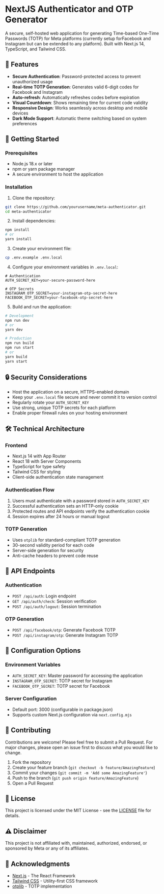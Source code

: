 # NextJS Authenticator and OTP Generator

A secure, self-hosted web application for generating Time-based One-Time Passwords (TOTP) for Meta platforms (currently setup forFacebook and Instagram but can be extended to any platform). Built with Next.js 14, TypeScript, and Tailwind CSS.

## 🌟 Features

- **Secure Authentication**: Password-protected access to prevent unauthorized usage
- **Real-time TOTP Generation**: Generates valid 6-digit codes for Facebook and Instagram
- **Auto-refresh**: Automatically refreshes codes before expiration
- **Visual Countdown**: Shows remaining time for current code validity
- **Responsive Design**: Works seamlessly across desktop and mobile devices
- **Dark Mode Support**: Automatic theme switching based on system preferences

## 🚀 Getting Started

### Prerequisites

- Node.js 18.x or later
- npm or yarn package manager
- A secure environment to host the application

### Installation

1. Clone the repository:
```bash
git clone https://github.com/yourusername/meta-authenticator.git
cd meta-authenticator
```

2. Install dependencies:
```bash
npm install
# or
yarn install
```

3. Create your environment file:
```bash
cp .env.example .env.local
```

4. Configure your environment variables in `.env.local`:
```env
# Authentication
AUTH_SECRET_KEY=your-secure-password-here

# OTP Secrets
INSTAGRAM_OTP_SECRET=your-instagram-otp-secret-here
FACEBOOK_OTP_SECRET=your-facebook-otp-secret-here
```

5. Build and run the application:
```bash
# Development
npm run dev
# or
yarn dev

# Production
npm run build
npm run start
# or
yarn build
yarn start
```

## 🔒 Security Considerations

- Host the application on a secure, HTTPS-enabled domain
- Keep your `.env.local` file secure and never commit it to version control
- Regularly rotate your `AUTH_SECRET_KEY`
- Use strong, unique TOTP secrets for each platform
- Enable proper firewall rules on your hosting environment

## 🛠️ Technical Architecture

### Frontend
- Next.js 14 with App Router
- React 18 with Server Components
- TypeScript for type safety
- Tailwind CSS for styling
- Client-side authentication state management

### Authentication Flow
1. Users must authenticate with a password stored in `AUTH_SECRET_KEY`
2. Successful authentication sets an HTTP-only cookie
3. Protected routes and API endpoints verify the authentication cookie
4. Session expires after 24 hours or manual logout

### TOTP Generation
- Uses `otplib` for standard-compliant TOTP generation
- 30-second validity period for each code
- Server-side generation for security
- Anti-cache headers to prevent code reuse

## 📱 API Endpoints

### Authentication
- `POST /api/auth`: Login endpoint
- `GET /api/auth/check`: Session verification
- `POST /api/auth/logout`: Session termination

### OTP Generation
- `POST /api/facebook/otp`: Generate Facebook TOTP
- `POST /api/instagram/otp`: Generate Instagram TOTP

## 🔧 Configuration Options

### Environment Variables
- `AUTH_SECRET_KEY`: Master password for accessing the application
- `INSTAGRAM_OTP_SECRET`: TOTP secret for Instagram
- `FACEBOOK_OTP_SECRET`: TOTP secret for Facebook

### Server Configuration
- Default port: 3000 (configurable in package.json)
- Supports custom Next.js configuration via `next.config.mjs`

## 🤝 Contributing

Contributions are welcome! Please feel free to submit a Pull Request. For major changes, please open an issue first to discuss what you would like to change.

1. Fork the repository
2. Create your feature branch (`git checkout -b feature/AmazingFeature`)
3. Commit your changes (`git commit -m 'Add some AmazingFeature'`)
4. Push to the branch (`git push origin feature/AmazingFeature`)
5. Open a Pull Request

## 📄 License

This project is licensed under the MIT License - see the [LICENSE](LICENSE) file for details.

## ⚠️ Disclaimer

This project is not affiliated with, maintained, authorized, endorsed, or sponsored by Meta or any of its affiliates.

## 🙏 Acknowledgments

- [Next.js](https://nextjs.org/) - The React Framework
- [Tailwind CSS](https://tailwindcss.com/) - Utility-first CSS framework
- [otplib](https://github.com/yeojz/otplib) - TOTP implementation

